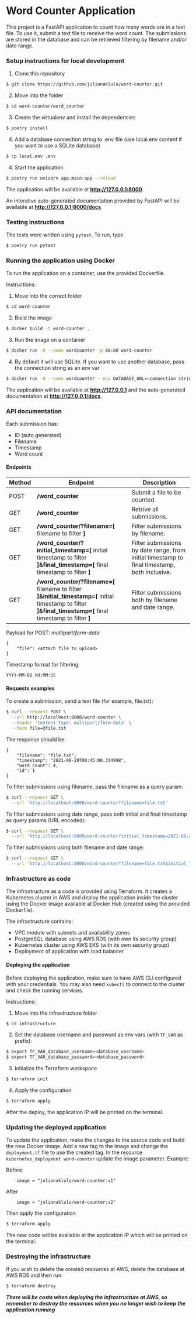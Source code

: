 # Word Counter Application
This project is a FastAPI application to count how many words are in a text file.
To use it, submit a text file to receive the word count.
The submissions are stored in the database and can be retrieved filtering by filename and/or date range.

### Setup instructions for local development
1. Clone this repository
```bash
$ git clone https://github.com/julianaklulo/word-counter.git
```
2. Move into the folder
```bash
$ cd word-counter/word_counter
```
3. Create the virtualenv and install the dependencies
```bash
$ poetry install
```
4. Add a database connection string to .env file (use local.env content if you want to use a SQLite database)
```bash
$ cp local.env .env
```
4. Start the application
```bash
$ poetry run uvicorn app.main:app --reload
```

The application will be available at **http://127.0.0.1:8000**.

An interative auto-generated documentation provided by FastAPI will be available at **http://127.0.0.1:8000/docs**.


### Testing instructions
The tests were written using `pytest`. To run, type
```bash
$ poetry run pytest
```


### Running the application using Docker
To run the application on a container, use the provided Dockerfile.

Instructions:
1. Move into the correct folder
```bash
$ cd word-counter
```
2. Build the image
```bash
$ docker build -t word-counter .
```
3. Run the image on a container
```bash
$ docker run -d --name wordcounter -p 80:80 word-counter
```
4. By default it will use SQLite. If you want to use another database, pass the connection string as an env var
```bash
$ docker run -d --name wordcounter --env DATABASE_URL=<connection string to the database here> -p 80:80 word-counter
```

The application will be available at **http://127.0.0.1** and the auto-generated documentation at **http://127.0.0.1/docs**.

### API documentation
Each submission has:
- ID (auto generated)
- Filename
- Timestamp
- Word count

#### Endpoints
Method | Endpoint | Description
-------| ---------| -----------
POST | **/word_counter** | Submit a file to be counted.
GET | **/word_counter** | Retrive all submissions.
GET | **/word_counter/?filename=[** filename to filter **]** | Filter submissions by filename.
GET | **/word_counter/?initial_timestamp=[** initial timestamp to filter **]&final_timestamp=[** final timestamp to filter **]** | Filter submissions by date range, from initial timestamp to final timestamp, both inclusive.
GET | **/word_counter/?filename=[** filename to filter **]&initial_timestamp=[** initial timestamp to filter **]&final_timestamp=[** final timestamp to filter **]** | Filter submissions both by filename and date range.

Payload for POST: *multipart/form-data*
```
{
    "file": <attach file to upload>
}
```

Timestamp format for filtering:
```
YYYY-MM-DD HH:MM:SS
```

#### Requests examples
To create a submission, send a text file (for example, file.txt):
```bash
$ curl --request POST \
  --url http://localhost:8000/word-counter \
  --header 'Content-Type: multipart/form-data' \
  --form file=@file.txt
```

The response should be:
```
{
    "filename": "file.txt",
    "timestamp": "2021-08-29T00:45:00.334998",
    "word_count": 4,
    "id": 1
}
```

To filter submissions using filename, pass the filename as a query param:
```bash
$ curl --request GET \
  --url 'http://localhost:8000/word-counter?filename=file.txt'
```

To filter submissions using date range, pass both initial and final timestamp as query params (URL encoded):
```bash
$ curl --request GET \
  --url 'http://localhost:8000/word-counter?initial_timestamp=2021-08-29%2000%3A00%3A00&final_timestamp=2021-08-29%2000%3A58%3A00&='
```

To filter submissions using both filename and date range:
```bash
$ curl --request GET \
  --url 'http://localhost:8000/word-counter?filename=file.txt&initial_timestamp=2021-08-29%2000%3A00%3A00&final_timestamp=2021-08-29%2000%3A58%3A00'
```


### Infrastructure as code
The infrastructure as a code is provided using Terraform. It creates a Kubernetes cluster in AWS and deploy the application inside the cluster using the Docker image available at Docker Hub (created using the provided Dockerfile).

The infrastructure contains:
* VPC module with subnets and availability zones
* PostgreSQL database using AWS RDS (with own its security group)
* Kubernetes cluster using AWS EKS (with its own security group)
* Deployment of application with load balancer

#### Deploying the application
Before deploying the application, make sure to have AWS CLI configured with your credentials.
You may also need `kubectl` to connect to the cluster and check the running services.

Instructions:
1. Move into the infrastructure folder
```bash
$ cd infrastructure
```
2. Set the database username and password as env vars (with `TF_VAR` as prefix):
```bash
$ export TF_VAR_database_username=<database_username>
$ export TF_VAR_database_password=<database_password>
```
3. Initialize the Terraform workspace
```bash
$ terraform init
```
4. Apply the configuration
```bash
$ terraform apply
```

After the deploy, the application IP will be printed on the terminal.

### Updating the deployed application
To update the application, make the changes to the source code and build the new Docker image. Add a new tag to the image and change the `deployment.tf` file to use the created tag. In the resource `kubernetes_deployment word-counter` update the image parameter. Example:

Before:
```
    image = "julianaklulo/word-counter:v1"
```

After
```
    image = "julianaklulo/word-counter:v2"
```

Then apply the configuration
```bash
$ terraform apply
```

The new code will be available at the application IP which will be printed on the terminal.

### Destroying the infrastructure
If you wish to delete the created resources at AWS, delete the database at AWS RDS and then run:
```bash
$ terraform destroy
```

***There will be costs when deploying the infrastructure at AWS, so remember to destroy the resources when you no longer wish to keep the application running***
